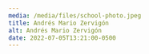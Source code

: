 ```yaml
---
media: /media/files/school-photo.jpeg
title: Andrés Mario Zervigón
alt: Andrés Mario Zervigón
date: 2022-07-05T13:21:00-0500
---
```

